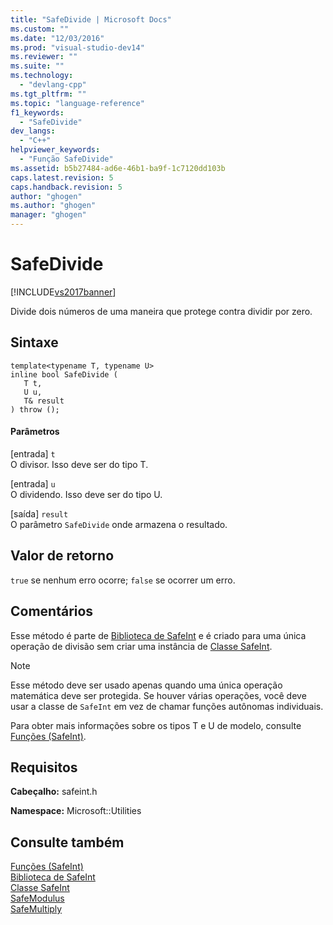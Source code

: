 ```yaml
---
title: "SafeDivide | Microsoft Docs"
ms.custom: ""
ms.date: "12/03/2016"
ms.prod: "visual-studio-dev14"
ms.reviewer: ""
ms.suite: ""
ms.technology: 
  - "devlang-cpp"
ms.tgt_pltfrm: ""
ms.topic: "language-reference"
f1_keywords: 
  - "SafeDivide"
dev_langs: 
  - "C++"
helpviewer_keywords: 
  - "Função SafeDivide"
ms.assetid: b5b27484-ad6e-46b1-ba9f-1c7120dd103b
caps.latest.revision: 5
caps.handback.revision: 5
author: "ghogen"
ms.author: "ghogen"
manager: "ghogen"
---
```

# SafeDivide
[!INCLUDE[vs2017banner](../assembler/inline/includes/vs2017banner.md)]

Divide dois números de uma maneira que protege contra dividir por zero.  
  
## Sintaxe  
  
```  
template<typename T, typename U>  
inline bool SafeDivide (  
   T t,  
   U u,  
   T& result  
) throw ();  
```  
  
#### Parâmetros  
 \[entrada\] `t`  
 O divisor.  Isso deve ser do tipo T.  
  
 \[entrada\] `u`  
 O dividendo.  Isso deve ser do tipo U.  
  
 \[saída\] `result`  
 O parâmetro `SafeDivide` onde armazena o resultado.  
  
## Valor de retorno  
 `true` se nenhum erro ocorre; `false` se ocorrer um erro.  
  
## Comentários  
 Esse método é parte de [Biblioteca de SafeInt](../windows/safeint-library.md) e é criado para uma única operação de divisão sem criar uma instância de [Classe SafeInt](../windows/safeint-class.md).  
  
> [!NOTE]
>  Esse método deve ser usado apenas quando uma única operação matemática deve ser protegida.  Se houver várias operações, você deve usar a classe de `SafeInt` em vez de chamar funções autônomas individuais.  
  
 Para obter mais informações sobre os tipos T e U de modelo, consulte [Funções \(SafeInt\)](../windows/safeint-functions.md).  
  
## Requisitos  
 **Cabeçalho:** safeint.h  
  
 **Namespace:** Microsoft::Utilities  
  
## Consulte também  
 [Funções \(SafeInt\)](../windows/safeint-functions.md)   
 [Biblioteca de SafeInt](../windows/safeint-library.md)   
 [Classe SafeInt](../windows/safeint-class.md)   
 [SafeModulus](../windows/safemodulus.md)   
 [SafeMultiply](../Topic/SafeMultiply.md)